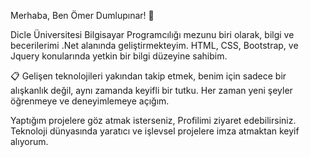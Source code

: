 Merhaba, Ben Ömer Dumlupınar! :wave:

Dicle Üniversitesi Bilgisayar Programcılığı mezunu biri olarak, bilgi ve becerilerimi .Net alanında geliştirmekteyim. HTML, CSS, Bootstrap, ve Jquery konularında yetkin bir bilgi düzeyine sahibim.

:clipboard: Gelişen teknolojileri yakından takip etmek, benim için sadece bir alışkanlık değil, aynı zamanda keyifli bir tutku. Her zaman yeni şeyler öğrenmeye ve deneyimlemeye açığım.

Yaptığım projelere göz atmak isterseniz, Profilimi ziyaret edebilirsiniz. Teknoloji dünyasında yaratıcı ve işlevsel projelere imza atmaktan keyif alıyorum.
